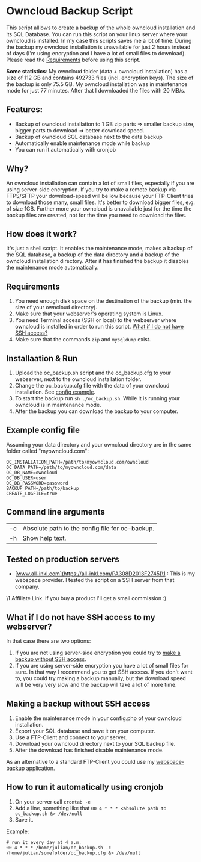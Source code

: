 # Owncloud Backup Script

This script alllows to create a backup of the whole owncloud installation and its SQL Database. You can run this script
on your linux server where your owncloud is installed. In my case this scripts saves me a lot of time: During the backup my owncloud installation is unavailable for just 2 hours instead of days (I'm using encryption and I have a lot of small files to download). Please read the [Requirements](https://github.com/julianpoemp/oc-backup#requirements) before using this script.

**Some statistics**: My owncloud folder (data + owncloud installation) has a size of 112 GB and contains 492733 files (incl. encryption keys). The size of the backup is only 75.5 GB. My owncloud installation was in maintenance mode for just 77 minutes. After that I downloaded the files with 20 MB/s.

## Features:

- Backup of owncloud installation to 1 GB zip parts => smaller backup size, bigger parts to download => better download speed.
- Backup of owncloud SQL database next to the data backup
- Automatically enable maintenance mode while backup
- You can run it automatically with cronjob

## Why?

An owncloud installation can contain a lot of small files, especially if you are using server-side encryption. If you try to
make a remote backup via FTPS/SFTP your download-speed will be low because your FTP-Client tries to download those many, small
files. It's better to download bigger files, e.g. of size 1GB. Further more your owncloud is unavailable just for the time the backup files are created, not for the time you need to download the files.

## How does it work?

It's just a shell script. It enables the maintenance mode, makes a backup of the SQL database, a backup of the data directory and a backup of the owncloud installation directory. After it has finished the backup it disables the maintenance mode automatically.

## Requirements

1. You need enough disk space on the destination of the backup (min. the size of your owncloud directory).
2. Make sure that your webserver's operating system is Linux.
3. You need Terminal access (SSH or local) to the webserver where owncloud is installed in order to run this script. [What if I do not have SSH access?](#what-if-i-do-not-have-access-to-my-webserver)
4. Make sure that the commands `zip` and `mysqldump` exist.

## Installaation & Run

1. Upload the oc_backup.sh script and the oc_backup.cfg to your webserver, next to the owncloud installation folder.
2. Change the oc_backup.cfg file with the data of your owncloud installation. See [config example](#example-config-file).
3. To start the backup run `sh ./oc_backup.sh`. While it is running your owncloud is in maintenance mode.
4. After the backup you can download the backup to your computer.

## Example config file
Assuming your data directory and your owncloud directory are in the same folder called "myowncloud.com":
````
OC_INSTALLATION_PATH=/path/to/myowncloud.com/owncloud
OC_DATA_PATH=/path/to/myowncloud.com/data
OC_DB_NAME=owncloud
OC_DB_USER=user
OC_DB_PASSWORD=password
BACKUP_PATH=/path/to/backup
CREATE_LOGFILE=true
````

## Command line arguments

<table>
  <tbody>
    <tr>
      <td>
        -c
      </td>
      <td>
        Absolute path to the config file for oc-backup.
      </td>
    </tr>
     <tr>
      <td>
        -h
      </td>
      <td>
        Show help text.
      </td>
    </tr>
  </tbody>
</table>

## Tested on production servers

- [www.all-inkl.com](https://all-inkl.com/PA308D2013F2745)\1 : This is my webspace provider. I tested the script on a SSH server from that company.

\1 Affiliate Link. If you buy a product I'll get a small commission :)

## What if I do not have SSH access to my webserver?

In that case there are two options:

1) If you are not using server-side encryption you could try to [make a backup without SSH access](#making-a-backup-without-ssh-access).
2) If you are using server-side encryption you have a lot of small files for sure. In that way I recommend you to get SSH access. If you don't want to, you could try making a backup manually, but the download speed will be very very slow and the backup will take a lot of more time.

## Making a backup without SSH access

1. Enable the maintenance mode in your config.php of your owncloud installation.
2. Export your SQL database and save it on your computer.
3. Use a FTP-Client and connect to your server.
4. Download your owncloud directory next to your SQL backup file.
5. After the download has finished disable maintenance mode.

As an alternative to a standard FTP-Client you could use my [webspace-backup](https://github.com/julianpoemp/webspace-backup) application.

## How to run it automatically using cronjob

1. On your server call `crontab -e`
2. Add a line, something like that ````00 4 * * * <absolute path to oc_backup.sh &> /dev/null````
3. Save it.

Example:
````
# run it every day at 4 a.m.
00 4 * * * /home/julian/oc_backup.sh -c /home/julian/somefolder/oc_backup.cfg &> /dev/null
````
